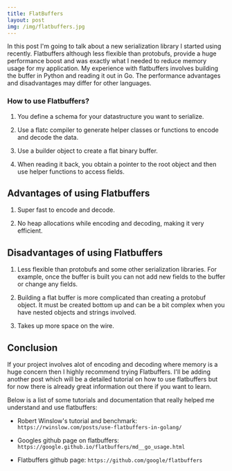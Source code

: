 ```yaml
---
title: FlatBuffers
layout: post
img: /img/flatbuffers.jpg
---
```


In this post I'm going to talk about a new serialization library I started using recently. Flatbuffers although less flexible
than protobufs, provide a huge performance boost and was exactly what I needed to reduce memory usage for my application. My 
experience with flatbuffers involves building the buffer in Python and reading it out in Go. The performance advantages and
disadvantages may differ for other languages.


### How to use Flatbuffers?
1. You define a schema for your datastructure you want to serialize.	

2. Use a flatc compiler to generate helper classes or functions to encode and decode the data. 

3. Use a builder object to create a flat binary buffer. 

4. When reading it back, you obtain a pointer to the root object and then use helper functions to access fields.


## Advantages of using Flatbuffers

1. Super fast to encode and decode.

2. No heap allocations while encoding and decoding, making it very efficient. 

## Disadvantages of using Flatbuffers

1. Less flexible than protobufs and some other serialization libraries. For example, once the buffer is built
   you can not add new fields to the buffer or change any fields.

2. Building a flat buffer is more complicated than creating a protobuf object. It must be created bottom up and
   can be a bit complex when you have nested objects and strings involved.

3. Takes up more space on the wire. 


## Conclusion
If your project involves alot of encoding and decoding where memory is a huge concern then I highly recommend
trying Flatbuffers. I'll be adding another post which will be a detailed tutorial on how to use flatbuffers but 
for now there is already great information out there if you want to learn.

Below is a list of some tutorials and documentation that really helped me understand and use flatbuffers:

* Robert Winslow's tutorial and benchmark: `https://rwinslow.com/posts/use-flatbuffers-in-golang/`

* Googles github page on flatbuffers: `https://google.github.io/flatbuffers/md__go_usage.html`

* Flatbuffers github page: `https://github.com/google/flatbuffers`